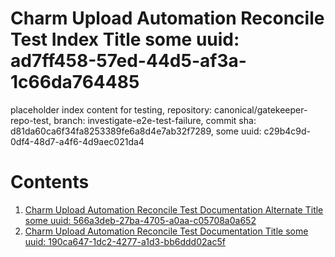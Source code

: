 # Charm Upload Automation Reconcile Test Index Title some uuid: ad7ff458-57ed-44d5-af3a-1c66da764485
 placeholder index content for testing,  repository: canonical/gatekeeper-repo-test,  branch: investigate-e2e-test-failure,  commit sha: d81da60ca6f34fa8253389fe6a8d4e7ab32f7289,  some uuid: c29b4c9d-0df4-48d7-a4f6-4d9aec021da4

# Contents

1. [Charm Upload Automation Reconcile Test Documentation Alternate Title some uuid: 566a3deb-27ba-4705-a0aa-c05708a0a652](alternate-doc.md)
1. [Charm Upload Automation Reconcile Test Documentation Title some uuid: 190ca647-1dc2-4277-a1d3-bb6ddd02ac5f](doc.md)